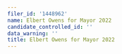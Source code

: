 ```yaml
---
filer_id: '1448962'
name: Elbert Owens for Mayor 2022
candidate_controlled_id: ''
data_warning: ''
title: Elbert Owens for Mayor 2022
---
```

